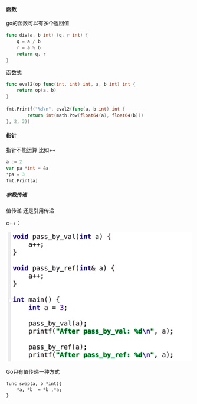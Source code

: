 #### 函数



go的函数可以有多个返回值

```GO
func div(a, b int) (q, r int) {
	q = a / b
	r = a % b
	return q, r
}

```



函数式

```go
func eval2(op func(int, int) int, a, b int) int {
	return op(a, b)
}

fmt.Printf("%d\n", eval2(func(a, b int) int {
		return int(math.Pow(float64(a), float64(b)))
}, 2, 3))
```





#### 指针

指针不能运算 比如++

```go
a := 2
var pa *int = &a
*pa = 3
fmt.Print(a)
```



##### 参数传递

 值传递 还是引用传递

c++：

![1546784987144](assets/1546784987144.png)



Go只有值传递一种方式

```
func swap(a, b *int){
	*a, *b  = *b ,*a;
}
```































